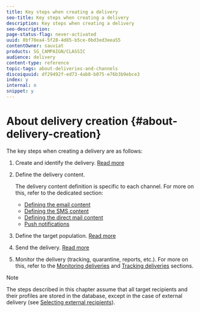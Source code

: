 ```yaml
---
title: Key steps when creating a delivery
seo-title: Key steps when creating a delivery
description: Key steps when creating a delivery
seo-description: 
page-status-flag: never-activated
uuid: 8bf70ea4-5f28-4d85-b5ce-0bd3ed3eea55
contentOwner: sauviat
products: SG_CAMPAIGN/CLASSIC
audience: delivery
content-type: reference
topic-tags: about-deliveries-and-channels
discoiquuid: df29492f-ed73-4ab8-b075-e76b3b9ebce3
index: y
internal: n
snippet: y
---
```


# About delivery creation {#about-delivery-creation}

The key steps when creating a delivery are as follows:

1. Create and identify the delivery. [Read more](../../delivery/using/steps-create-and-identify-the-delivery.md)

1. Define the delivery content.

    The delivery content definition is specific to each channel. For more on this, refer to the dedicated section:

    * [Defining the email content](../../delivery/using/defining-the-email-content.md)
    * [Defining the SMS content](../../delivery/using/sms-channel.md#defining-the-sms-content)
    * [Defining the direct mail content](../../delivery/using/defining-the-direct-mail-content.md)
    * [Push notifications](../../delivery/using/about-mobile-app-channel.md)

1. Define the target population. [Read more](../../delivery/using/steps-defining-the-target-population.md)

1. Send the delivery. [Read more](../../delivery/using/steps-sending-the-delivery.md)

1. Monitor the delivery (tracking, quarantine, reports, etc.). For more on this, refer to the [Monitoring deliveries](../../delivery/using/monitoring-a-delivery.md) and [Tracking deliveries](../../delivery/using/about-message-tracking.md) sections.

>[!NOTE]
>
>The steps described in this chapter assume that all target recipients and their profiles are stored in the database, except in the case of external delivery (see [Selecting external recipients](../../delivery/using/steps-defining-the-target-population.md#selecting-external-recipients)).
